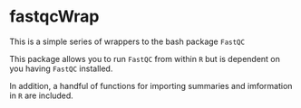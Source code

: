 # fastqcWrap

This is a simple series of wrappers to the bash package `FastQC`

This package allows you to run `FastQC` from within `R` but is dependent on you having `FastQC` installed.

In addition, a handful of functions for importing summaries and imformation in `R` are included.
